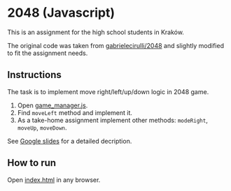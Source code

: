# 2048 (Javascript)

This is an assignment for the high school students in Kraków.

The original code was taken from [gabrielecirulli/2048](https://github.com/gabrielecirulli/2048/tree/master) and slightly modified to fit the assignment needs.

## Instructions

The task is to implement move right/left/up/down logic in 2048 game.

1. Open [game_manager.js](./js/game_manager.js).
2. Find `moveLeft` method and implement it.
3. As a take-home assignment implement other methods: `modeRight`, `moveUp`, `moveDown`.

See [Google slides](https://docs.google.com/presentation/d/1ig--bdebFsTTVENV2wmM5g4go-B5ksbljqPAcpOIi-0) for a detailed decription.

## How to run

Open [index.html](./index.html) in any browser.
